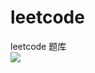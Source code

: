 # leetcode
leetcode 题库
 <br/>
<img src="https://qiniu.epipe.cn/photos/2020-12-01_%E5%A4%A7%E9%B9%8F%E5%8F%A4%E5%9F%8E%E4%B8%80%E6%99%AF.jpg">

<img scr="https://qiniu.epipe.cn/picture/2021-09-01_node03.jpeg">
<br/>
 

